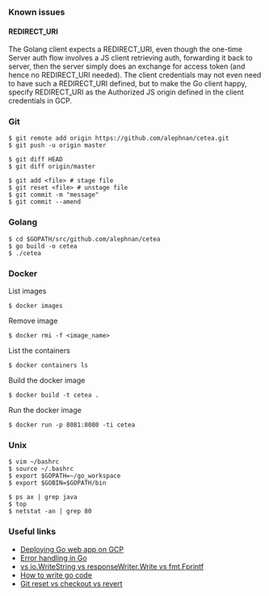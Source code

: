 ### Known issues

#### REDIRECT_URI
The Golang client expects a REDIRECT_URI, even though the
one-time Server auth flow involves a JS client retrieving auth, forwarding it
back to server, then the server simply does an exchange for access token
(and hence no REDIRECT_URI needed). The client credentials may not even need
to have such a REDIRECT_URI defined, but to make the Go client happy,
specify REDIRECT_URI as the Authorized JS origin defined in the client
credentials in GCP.

### Git

```
$ git remote add origin https://github.com/alephnan/cetea.git
$ git push -u origin master
```

```
$ git diff HEAD
$ git diff origin/master
```

```
$ git add <file> # stage file
$ git reset <file> # unstage file
$ git commit -m "message"
$ git commit --amend
```

### Golang
```
$ cd $GOPATH/src/github.com/alephnan/cetea
$ go build -o cetea
$ ./cetea
```

### Docker

List images
```
$ docker images
```

Remove image
```
$ docker rmi -f <image_name>
```

List the containers
```
$ docker containers ls
```

Build the docker image
```
$ docker build -t cetea .
```

Run the docker image
```
$ docker run -p 8081:8080 -ti cetea
```

### Unix

```
$ vim ~/bashrc
$ source ~/.bashrc
$ export $GOPATH=~/go_workspace
$ export $GOBIN=$GOPATH/bin
```

```
$ ps ax | grep java
$ top
$ netstat -an | grep 80
```
### Useful links

*  [Deploying Go web app on GCP](https://medium.com/martinomburajr/building-a-go-web-app-from-scratch-to-deploying-on-google-cloud-part-0-intro-a6bf26972ce5)
*  [Error handling in Go](https://blog.golang.org/error-handling-and-go)
*  [vs io.WriteString vs responseWriter.Write vs fmt.Fprintf](https://stackoverflow.com/questions/37863374/whats-the-difference-between-responsewriter-write-and-io-writestring)
*  [How to write go code](https://golang.org/doc/code.html)
*  [Git reset vs checkout vs revert](https://www.atlassian.com/git/tutorials/resetting-checking-out-and-reverting)